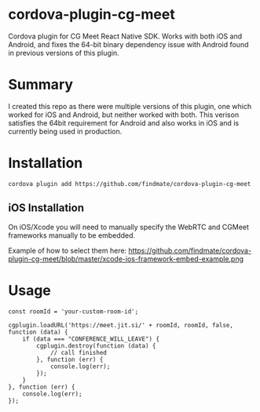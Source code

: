 # cordova-plugin-cg-meet
Cordova plugin for CG Meet React Native SDK. Works with both iOS and Android, and fixes the 64-bit binary dependency issue with Android found in previous versions of this plugin.

# Summary 
I created this repo as there were multiple versions of this plugin, one which worked for iOS and Android, but neither worked with both. This verison satisfies the 64bit requirement for Android and also works in iOS and is currently being used in production.

# Installation
`cordova plugin add https://github.com/findmate/cordova-plugin-cg-meet`

## iOS Installation
On iOS/Xcode you will need to manually specify the WebRTC and CGMeet frameworks manually to be embedded.

Example of how to select them here: https://github.com/findmate/cordova-plugin-cg-meet/blob/master/xcode-ios-framework-embed-example.png


# Usage
```
const roomId = 'your-custom-room-id';

cgplugin.loadURL('https://meet.jit.si/' + roomId, roomId, false, function (data) {
    if (data === "CONFERENCE_WILL_LEAVE") {
        cgplugin.destroy(function (data) {
            // call finished
        }, function (err) {
            console.log(err);
        });
    }
}, function (err) {
    console.log(err);
});
```
